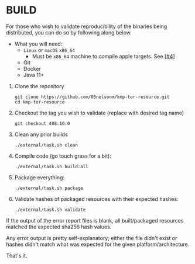 # BUILD

For those who wish to validate reproducibility of the binaries being distributed, 
you can do so by following along below.

- What you will need:
    - `Linux` or `macOS` `x86_64`
        - Must be `x86_64` machine to compile apple targets. See [[#4]][issue-4]
    - Git
    - Docker
    - Java 11+

1) Clone the repository
   ```shell
   git clone https://github.com/05nelsonm/kmp-tor-resource.git
   cd kmp-tor-resource
   ```

2) Checkout the tag you wish to validate (replace with desired tag name)
   ```shell
   git checkout 408.10.0
   ```

3) Clean any prior builds
   ```shell
   ./external/task.sh clean
   ```

4) Compile code (go touch grass for a bit):
   ```shell
   ./external/task.sh build:all
   ```

5) Package everything:
   ```shell
   ./external/task.sh package
   ```

6) Validate hashes of packaged resources with their expected hashes:
   ```shell
   ./external/task.sh validate
   ```

If the output of the error report files is blank, all built/packaged resources matched the 
expected sha256 hash values.

Any error output is pretty self-explanatory; either the file didn't exist or hashes didn't 
match what was expected for the given platform/architecture.

That's it.

[issue-4]: https://github.com/05nelsonm/kmp-tor-resource/issues/4
